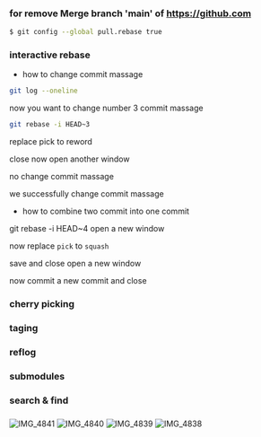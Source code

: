 ### for remove Merge branch 'main' of https://github.com
```sh
$ git config --global pull.rebase true
```


### interactive rebase 
- how to change commit massage 

```bash
git log --oneline
```
now you want to change number 3 commit massage 

```bash
git rebase -i HEAD~3
```

replace pick to reword

close 
now open another window

no change commit massage 

we successfully change commit massage 



- how to combine two commit into one commit 

git rebase -i HEAD~4
open a new window

now replace `pick` to `squash`

save and close 
open a new window 

now commit a new commit and close 



### cherry picking






### taging




### reflog




### submodules




### search & find




### 
### 



![IMG_4841](https://user-images.githubusercontent.com/58136550/143461142-042e332b-9fd5-48a0-8e76-ee357678ae14.JPG)
![IMG_4840](https://user-images.githubusercontent.com/58136550/143461162-42eff790-cb6d-44a8-b96e-0bbfda0277c5.JPG)
![IMG_4839](https://user-images.githubusercontent.com/58136550/143461174-49373b61-6207-46ca-8072-57d78dc5d197.JPG)
![IMG_4838](https://user-images.githubusercontent.com/58136550/143461182-34c522f2-1a50-4346-be77-73fbd857b6f0.JPG)
